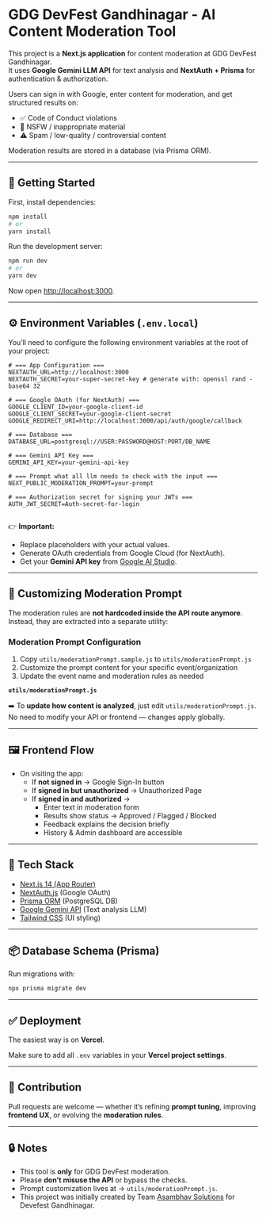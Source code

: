 # GDG DevFest Gandhinagar - AI Content Moderation Tool

This project is a **Next.js application** for content moderation at GDG DevFest Gandhinagar.  
It uses **Google Gemini LLM API** for text analysis and **NextAuth + Prisma** for authentication & authorization.  

Users can sign in with Google, enter content for moderation, and get structured results on:

- ✅ Code of Conduct violations  
- 🚫 NSFW / inappropriate material  
- ⚠️ Spam / low-quality / controversial content  

Moderation results are stored in a database (via Prisma ORM).

---

## 🚀 Getting Started

First, install dependencies:

```bash
npm install
# or
yarn install
```

Run the development server:

```bash
npm run dev
# or
yarn dev
```

Now open [http://localhost:3000](http://localhost:3000).

---

## ⚙️ Environment Variables (`.env.local`)

You’ll need to configure the following environment variables at the root of your project:

```env
# === App Configuration ===
NEXTAUTH_URL=http://localhost:3000
NEXTAUTH_SECRET=your-super-secret-key # generate with: openssl rand -base64 32

# === Google OAuth (for NextAuth) ===
GOOGLE_CLIENT_ID=your-google-client-id
GOOGLE_CLIENT_SECRET=your-google-client-secret
GOOGLE_REDIRECT_URI=http://localhost:3000/api/auth/google/callback

# === Database ===
DATABASE_URL=postgresql://USER:PASSWORD@HOST:PORT/DB_NAME

# === Gemini API Key ===
GEMINI_API_KEY=your-gemini-api-key

# === Prompt what all llm needs to check with the input ===
NEXT_PUBLIC_MODERATION_PROMPT=your-prompt

# === Authorization secret for signing your JWTs ===
AUTH_JWT_SECRET=Auth-secret-for-login


```

👉 **Important:**  
- Replace placeholders with your actual values.  
- Generate OAuth credentials from Google Cloud (for NextAuth).  
- Get your **Gemini API key** from [Google AI Studio](https://aistudio.google.com/).

---

## 📝 Customizing Moderation Prompt

The moderation rules are **not hardcoded inside the API route anymore**.  
Instead, they are extracted into a separate utility:

### Moderation Prompt Configuration

1. Copy `utils/moderationPrompt.sample.js` to `utils/moderationPrompt.js`
2. Customize the prompt content for your specific event/organization
3. Update the event name and moderation rules as needed

**`utils/moderationPrompt.js`**

➡️ To **update how content is analyzed**, just edit `utils/moderationPrompt.js`.  
No need to modify your API or frontend — changes apply globally.

---

## 🖼️ Frontend Flow

- On visiting the app:
  - If **not signed in** → Google Sign-In button  
  - If **signed in but unauthorized** → Unauthorized Page  
  - If **signed in and authorized** →  
    - Enter text in moderation form  
    - Results show status → Approved / Flagged / Blocked  
    - Feedback explains the decision briefly  
    - History & Admin dashboard are accessible  

---

## 🔌 Tech Stack

- [Next.js 14 (App Router)](https://nextjs.org/)  
- [NextAuth.js](https://next-auth.js.org/) (Google OAuth)  
- [Prisma ORM](https://www.prisma.io/) (PostgreSQL DB)  
- [Google Gemini API](https://ai.google.dev/) (Text analysis LLM)  
- [Tailwind CSS](https://tailwindcss.com/) (UI styling)  

---

## 📦 Database Schema (Prisma)

Run migrations with:

```bash
npx prisma migrate dev
```

---

## ✅ Deployment

The easiest way is on **Vercel**.  

Make sure to add all `.env` variables in your **Vercel project settings**.

---

## 🙌 Contribution

Pull requests are welcome — whether it’s refining **prompt tuning**, improving **frontend UX**, or evolving the **moderation rules**.

---

## 🔒 Notes

- This tool is **only** for GDG DevFest moderation.  
- Please **don’t misuse the API** or bypass the checks.  
- Prompt customization lives at → `utils/moderationPrompt.js`.  
- This project was initially created by Team [Asambhav Solutions](https://www.asambhav.in/) for Devefest Gandhinagar.